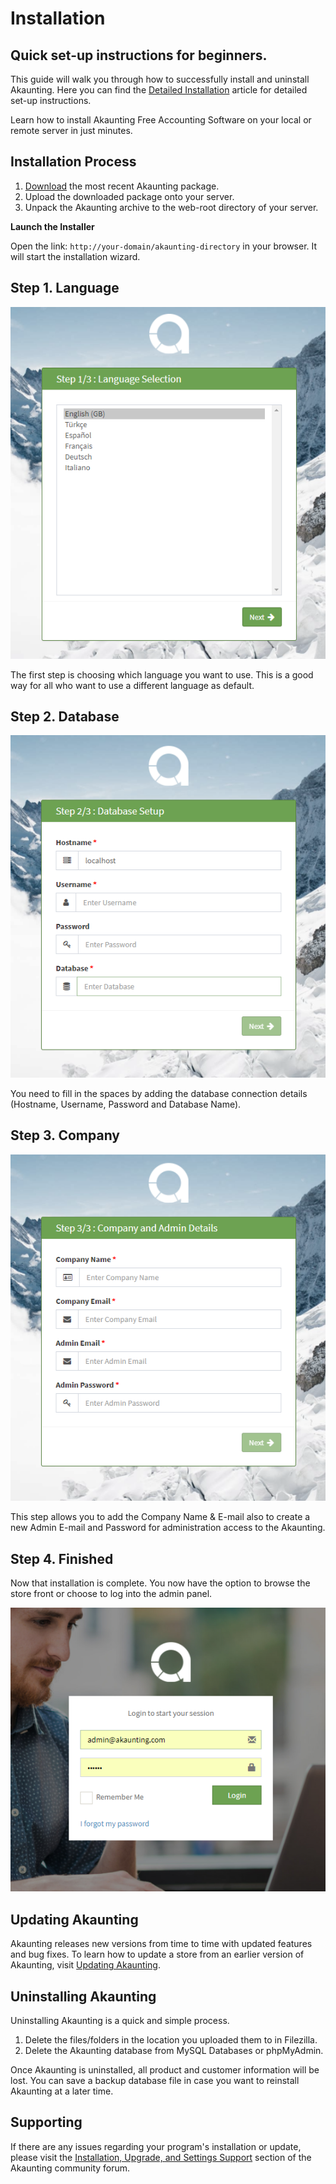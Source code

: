 Installation
=======

Quick set-up instructions for beginners.
------------------------------------------

This guide will walk you through how to successfully install and uninstall Akaunting. Here you can find the [Detailed Installation](https://akaunting.com/docs) article for detailed set-up instructions.


Learn how to install Akaunting Free Accounting Software on your local or remote server in just minutes.

Installation Process
--------------------

 1. [Download](https://akaunting.com/download) the most recent Akaunting package.
 2. Upload the downloaded package onto your server.
 3. Unpack the Akaunting archive to the web-root directory of your server.

**Launch the Installer**

Open the link: `http://your-domain/akaunting-directory` in your browser. It will start the installation wizard.

Step 1. Language
------------------

![install language](_images/install_language.png)

The first step is choosing which language you want to use. This is a good way for all who want to use a different language as default.

Step 2. Database
-----------------

![install language](_images/Install_database.png)

You need to fill in the spaces by adding the database connection details (Hostname, Username, Password and Database Name). 

Step 3. Company
------------------
![install language](_images/install_company.png)

This step allows you to add the Company Name & E-mail also to create a new Admin E-mail and Password for administration access to the Akaunting. 

Step 4. Finished
----------------

Now that installation is complete. You now have the option to browse the store front or choose to log into the admin panel.

![install language](_images/install_login.png)

Updating Akaunting
---------------------

Akaunting releases new versions from time to time with updated features and bug fixes. To learn how to update a store from an earlier version of Akaunting, visit [Updating Akaunting](https://akaunting.com/docs/update).

Uninstalling Akaunting
------------------------
Uninstalling Akaunting is a quick and simple process.

 1. Delete the files/folders in the location you uploaded them to in Filezilla.
 2. Delete the Akaunting database from MySQL Databases or phpMyAdmin.
 
Once Akaunting is uninstalled, all product and customer information will be lost. You can save a backup database file in case you want to reinstall Akaunting at a later time.

Supporting
-----------

If there are any issues regarding your program's installation or update, please visit the [Installation, Upgrade, and Settings Support](https://akaunting.com/forum) section of the Akaunting community forum.
